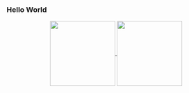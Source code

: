 ### Hello World

  <div align="center">
  <a href="https://github.com/mM-b">
  <img align="center" height="150em" src="https://github-readme-stats.vercel.app/api?username=mM-b&show_icons=true&theme=tokyonight&include_all_commits=true&count_private=true"/>
  <img align="center" height="150em" src="https://github-readme-stats.vercel.app/api/top-langs/?username=mM-b&layout=compact&langs_count=7&theme=tokyonight"/>
</div>
